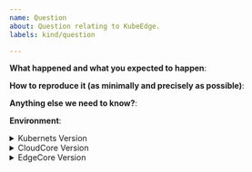 ```yaml
---
name: Question
about: Question relating to KubeEdge.
labels: kind/question

---
```


<!-- Please use this template while providing as much info as possible. Thanks!-->
**What happened and what you expected to happen**:

**How to reproduce it (as minimally and precisely as possible)**:

**Anything else we need to know?**:

**Environment**:
<details><summary>Kubernets Version</summary>

```console
$ kubectl --version
# paste output here
```

</details>

<details><summary>CloudCore Version</summary>

```console
$ cloudcore --version
# paste output here
```

</details>

<details><summary>EdgeCore Version</summary>

```
$ edgecore --version
# paste output here
```

</details>
